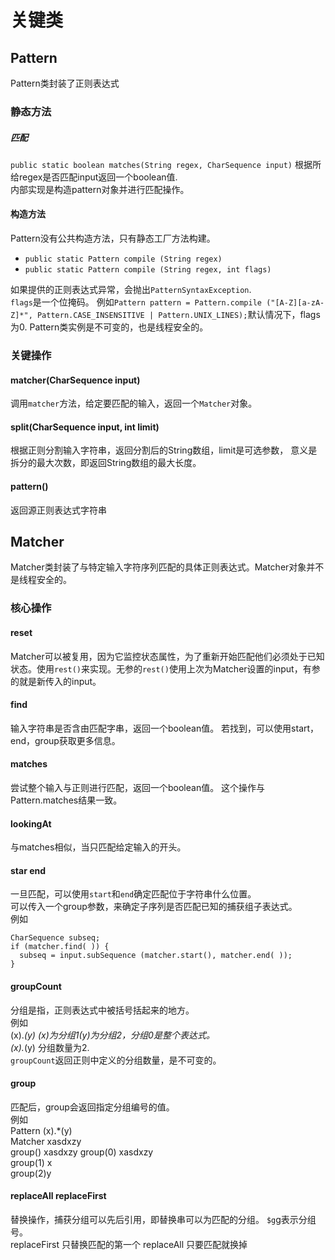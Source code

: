 # 关键类
## Pattern
Pattern类封装了正则表达式
### 静态方法
##### 匹配
`public static boolean matches(String regex, CharSequence input)` 根据所给regex是否匹配input返回一个boolean值.  
内部实现是构造pattern对象并进行匹配操作。
#### 构造方法
Pattern没有公共构造方法，只有静态工厂方法构建。
- `public static Pattern compile (String regex)`
- `public static Pattern compile (String regex, int flags)`

如果提供的正则表达式异常，会抛出`PatternSyntaxException`.  
`flags`是一个位掩码。
例如`Pattern pattern = Pattern.compile ("[A-Z][a-zA-Z]*",
Pattern.CASE_INSENSITIVE | Pattern.UNIX_LINES);`默认情况下，flags为0.
Pattern类实例是不可变的，也是线程安全的。
### 关键操作
####  matcher(CharSequence input)
调用`matcher`方法，给定要匹配的输入，返回一个`Matcher`对象。
#### split(CharSequence input, int limit)
根据正则分割输入字符串，返回分割后的String数组，limit是可选参数，
意义是拆分的最大次数，即返回String数组的最大长度。
#### pattern()
返回源正则表达式字符串

## Matcher
Matcher类封装了与特定输入字符序列匹配的具体正则表达式。Matcher对象并不是线程安全的。  
### 核心操作
#### reset
Matcher可以被复用，因为它监控状态属性，为了重新开始匹配他们必须处于已知状态。使用`rest()`来实现。无参的`rest()`使用上次为Matcher设置的input，有参的就是新传入的input。
#### find
输入字符串是否含由匹配字串，返回一个boolean值。
若找到，可以使用start，end，group获取更多信息。
#### matches
尝试整个输入与正则进行匹配，返回一个boolean值。
这个操作与Pattern.matches结果一致。
#### lookingAt
与matches相似，当只匹配给定输入的开头。
#### star end
一旦匹配，可以使用`start`和`end`确定匹配位于字符串什么位置。  
可以传入一个group参数，来确定子序列是否匹配已知的捕获组子表达式。  
例如
```
CharSequence subseq;
if (matcher.find( )) {
  subseq = input.subSequence (matcher.start(), matcher.end( ));
}
```
#### groupCount
分组是指，正则表达式中被括号括起来的地方。  
例如  
(x).*(y)
(x)为分组1(y)为分组2，分组0是整个表达式。  
(x).*(y) 分组数量为2.  
`groupCount`返回正则中定义的分组数量，是不可变的。

#### group
匹配后，group会返回指定分组编号的值。  
例如  
Pattern (x).*(y)  
Matcher xasdxzy  
group() xasdxzy
group(0) xasdxzy  
group(1) x  
group(2)y
#### replaceAll replaceFirst
替换操作，捕获分组可以先后引用，即替换串可以为匹配的分组。
`$g`g表示分组号。  
replaceFirst 只替换匹配的第一个
replaceAll 只要匹配就换掉

